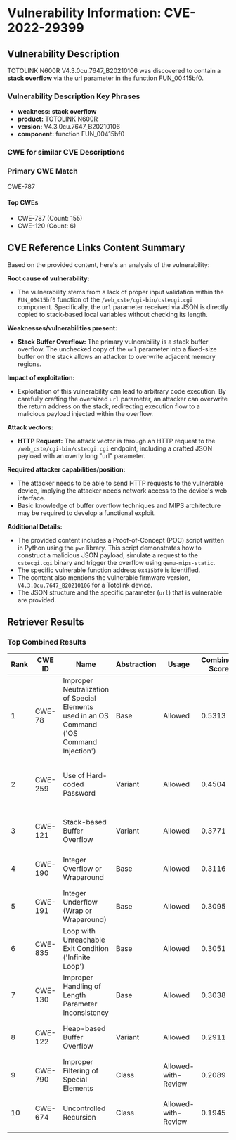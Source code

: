 # Vulnerability Information: CVE-2022-29399

## Vulnerability Description
TOTOLINK N600R V4.3.0cu.7647_B20210106 was discovered to contain a **stack overflow** via the url parameter in the function FUN_00415bf0.

### Vulnerability Description Key Phrases
- **weakness:** **stack overflow**
- **product:** TOTOLINK N600R
- **version:** V4.3.0cu.7647_B20210106
- **component:** function FUN_00415bf0

### CWE for similar CVE Descriptions
### Primary CWE Match
CWE-787

#### Top CWEs
- CWE-787 (Count: 155)
- CWE-120 (Count: 6)

## CVE Reference Links Content Summary
Based on the provided content, here's an analysis of the vulnerability:

**Root cause of vulnerability:**
- The vulnerability stems from a lack of proper input validation within the `FUN_00415bf0` function of the `/web_cste/cgi-bin/cstecgi.cgi` component. Specifically, the `url` parameter received via JSON is directly copied to stack-based local variables without checking its length.

**Weaknesses/vulnerabilities present:**
- **Stack Buffer Overflow:** The primary vulnerability is a stack buffer overflow. The unchecked copy of the `url` parameter into a fixed-size buffer on the stack allows an attacker to overwrite adjacent memory regions.

**Impact of exploitation:**
- Exploitation of this vulnerability can lead to arbitrary code execution. By carefully crafting the oversized `url` parameter, an attacker can overwrite the return address on the stack, redirecting execution flow to a malicious payload injected within the overflow.

**Attack vectors:**
- **HTTP Request:** The attack vector is through an HTTP request to the `/web_cste/cgi-bin/cstecgi.cgi` endpoint, including a crafted JSON payload with an overly long "url" parameter.

**Required attacker capabilities/position:**
- The attacker needs to be able to send HTTP requests to the vulnerable device, implying the attacker needs network access to the device's web interface.
- Basic knowledge of buffer overflow techniques and MIPS architecture may be required to develop a functional exploit.

**Additional Details:**

- The provided content includes a Proof-of-Concept (POC) script written in Python using the `pwn` library. This script demonstrates how to construct a malicious JSON payload, simulate a request to the `cstecgi.cgi` binary and trigger the overflow using `qemu-mips-static`.
- The specific vulnerable function address `0x415bf0` is identified.
- The content also mentions the vulnerable firmware version, `V4.3.0cu.7647_B20210106` for a Totolink device.
- The JSON structure and the specific parameter (`url`) that is vulnerable are provided.

## Retriever Results

### Top Combined Results

| Rank | CWE ID | Name | Abstraction | Usage | Combined Score | Retrievers | Individual Scores |
|------|--------|------|-------------|-------|---------------|------------|-------------------|
| 1 | CWE-78 | Improper Neutralization of Special Elements used in an OS Command ('OS Command Injection') | Base | Allowed | 0.5313 | dense, sparse, graph | dense: 0.552, sparse: 0.110, graph: 0.538 |
| 2 | CWE-259 | Use of Hard-coded Password | Variant | Allowed | 0.4504 | dense, sparse, graph | dense: 0.570, sparse: 0.114, graph: 0.385 |
| 3 | CWE-121 | Stack-based Buffer Overflow | Variant | Allowed | 0.3771 | dense, sparse | dense: 0.627, sparse: 0.165 |
| 4 | CWE-190 | Integer Overflow or Wraparound | Base | Allowed | 0.3116 | dense, sparse | dense: 0.522, sparse: 0.088 |
| 5 | CWE-191 | Integer Underflow (Wrap or Wraparound) | Base | Allowed | 0.3095 | dense, sparse | dense: 0.519, sparse: 0.087 |
| 6 | CWE-835 | Loop with Unreachable Exit Condition ('Infinite Loop') | Base | Allowed | 0.3051 | dense, sparse | dense: 0.506, sparse: 0.090 |
| 7 | CWE-130 | Improper Handling of Length Parameter Inconsistency | Base | Allowed | 0.3038 | dense, sparse | dense: 0.505, sparse: 0.089 |
| 8 | CWE-122 | Heap-based Buffer Overflow | Variant | Allowed | 0.2911 | dense, sparse | dense: 0.524, sparse: 0.092 |
| 9 | CWE-790 | Improper Filtering of Special Elements | Class | Allowed-with-Review | 0.2089 | dense, sparse | dense: 0.576, sparse: 0.118 |
| 10 | CWE-674 | Uncontrolled Recursion | Class | Allowed-with-Review | 0.1945 | dense, sparse | dense: 0.532, sparse: 0.113 |

